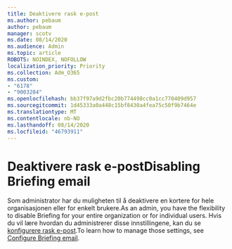 ```yaml
---
title: Deaktivere rask e-post
ms.author: pebaum
author: pebaum
manager: scotv
ms.date: 08/14/2020
ms.audience: Admin
ms.topic: article
ROBOTS: NOINDEX, NOFOLLOW
localization_priority: Priority
ms.collection: Adm_O365
ms.custom:
- "6178"
- "9003284"
ms.openlocfilehash: bb37f97a9d2fbc20b774498cc0a1cc770409d957
ms.sourcegitcommit: 1d45333a0a448c15bf8430a4fea75c50f9b7464e
ms.translationtype: MT
ms.contentlocale: nb-NO
ms.lasthandoff: 08/14/2020
ms.locfileid: "46793911"
---
```

# <a name="disabling-briefing-email"></a><span data-ttu-id="063d9-102">Deaktivere rask e-post</span><span class="sxs-lookup"><span data-stu-id="063d9-102">Disabling Briefing email</span></span>

<span data-ttu-id="063d9-103">Som administrator har du muligheten til å deaktivere en kortere for hele organisasjonen eller for enkelt brukere.</span><span class="sxs-lookup"><span data-stu-id="063d9-103">As an admin, you have the flexibility to disable Briefing for your entire organization or for individual users.</span></span> <span data-ttu-id="063d9-104">Hvis du vil lære hvordan du administrerer disse innstillingene, kan du se [konfigurere rask e-post](https://docs.microsoft.com/briefing/be-admin).</span><span class="sxs-lookup"><span data-stu-id="063d9-104">To learn how to manage those settings, see [Configure Briefing email](https://docs.microsoft.com/briefing/be-admin).</span></span>